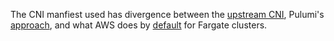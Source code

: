The CNI manfiest used has divergence between the
[upstream CNI](https://github.com/aws/amazon-vpc-cni-k8s/blob/v1.7.5/config/v1.7/aws-k8s-cni.yaml),
Pulumi's [approach](https://github.com/pulumi/pulumi-eks/blob/master/nodejs/eks/cni/aws-k8s-cni.yaml),
and what AWS does by [default](https://github.com/aws/amazon-vpc-cni-k8s/issues/755) for Fargate clusters.
